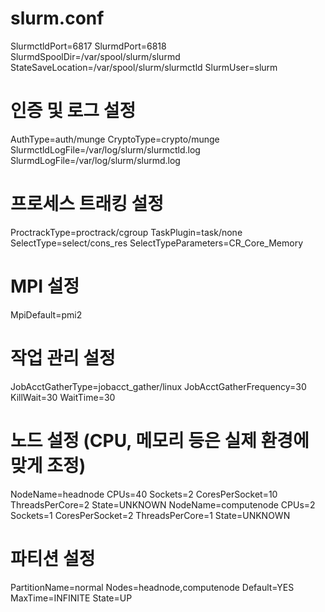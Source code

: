# slurm.conf 

SlurmctldPort=6817
SlurmdPort=6818
SlurmdSpoolDir=/var/spool/slurm/slurmd
StateSaveLocation=/var/spool/slurm/slurmctld
SlurmUser=slurm

# 인증 및 로그 설정
AuthType=auth/munge
CryptoType=crypto/munge
SlurmctldLogFile=/var/log/slurm/slurmctld.log
SlurmdLogFile=/var/log/slurm/slurmd.log

# 프로세스 트래킹 설정
ProctrackType=proctrack/cgroup
TaskPlugin=task/none
SelectType=select/cons_res
SelectTypeParameters=CR_Core_Memory

# MPI 설정
MpiDefault=pmi2

# 작업 관리 설정
JobAcctGatherType=jobacct_gather/linux
JobAcctGatherFrequency=30
KillWait=30
WaitTime=30

# 노드 설정 (CPU, 메모리 등은 실제 환경에 맞게 조정)
NodeName=headnode CPUs=40 Sockets=2 CoresPerSocket=10 ThreadsPerCore=2 State=UNKNOWN
NodeName=computenode CPUs=2 Sockets=1 CoresPerSocket=2 ThreadsPerCore=1 State=UNKNOWN

# 파티션 설정
PartitionName=normal Nodes=headnode,computenode Default=YES MaxTime=INFINITE State=UP



